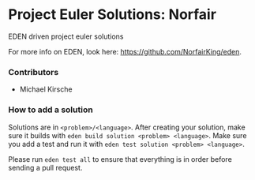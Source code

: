 # Project Euler Solutions: Norfair
EDEN driven project euler solutions

For more info on EDEN, look here: https://github.com/NorfairKing/eden.

### Contributors
- Michael Kirsche

### How to add a solution
Solutions are in `<problem>/<language>`.
After creating your solution, make sure it builds with `eden build solution <problem> <language>`.
Make sure you add a test and run it with `eden test solution <problem> <language>`.

Please run `eden test all` to ensure that everything is in order before sending a pull request.
